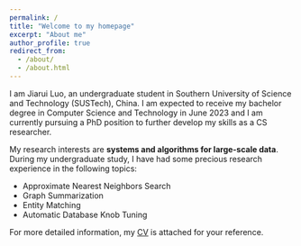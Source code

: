 ```yaml
---
permalink: /
title: "Welcome to my homepage"
excerpt: "About me"
author_profile: true
redirect_from: 
  - /about/
  - /about.html
---
```


I am Jiarui Luo, an undergraduate student in Southern University of Science and Technology (SUSTech), China. I am expected to receive my bachelor degree in Computer Science and Technology in June 2023 and I am currently pursuing a PhD position to further develop my skills as a CS researcher.

My research interests are **systems and algorithms for large-scale data**. During my undergraduate study, I have had some precious research experience in the following topics:

* Approximate Nearest Neighbors Search
* Graph Summarization
* Entity Matching
* Automatic Database Knob Tuning

For more detailed information, my [CV](https://github.com/SpaceIshtar/spaceishtar.github.io/files/CV.pdf) is attached for your reference.

